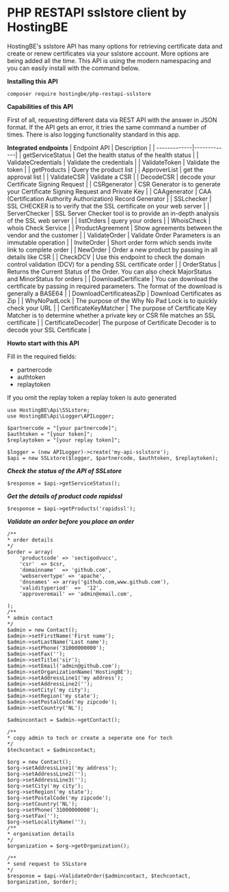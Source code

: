 # PHP RESTAPI sslstore client by HostingBE

HostingBE's sslstore API has many options for retrieving certificate data and create or renew certificates via your sslstore account. More options are being added all the time. This API is using the modern namespacing and you can easily install with the command below.

**Installing this API** 

`composer require hostingbe/php-restapi-sslstore`

**Capabilities of this API**

First of all, requesting different data via REST API with the answer in JSON format. If the API gets an error, it tries the same command a number of times. There is also logging functionality standard in this app.


**Integrated endpoints**
| Endpoint API | Description |
| -------------|-------------|
| getServiceStatus | Get the health status of the health status |
| ValidateCredentials | Validate the credentials |
| ValidateToken | Validate the token |
| getProducts | Query the product list |
| ApproverList | get the approval list |
| ValidateCSR | Validate a CSR |
| DecodeCSR | decode your Certificate Signing Request |
| CSRgenerator | CSR Generator is to generate your Certificate Signing Request and Private Key |
| CAAgenerator | CAA (Certification Authority Authorization) Record Generator |
| SSLchecker | SSL CHECKER is to verify that the SSL certificate on your web server |
| ServerChecker | SSL Server Checker tool is to provide an in-depth analysis of the SSL web server  |
| listOrders | query your orders |
| WhoisCheck | whois Check Service |
| ProductAgreement | Show agreements between the vendor and the customer |
| ValidateOrder | Validate Order Parameters is an immutable operation |
| InviteOrder | Short order form which sends invite link to complete order |
| NewOrder | Order a new product by passing in all details like CSR |
| CheckDCV | Use this endpoint to check the domain control validation (DCV) for a pending SSL certificate order | 
| OrderStatus | Returns the Current Status of the Order. You can also check MajorStatus and MinorStatus for orders |
| DownloadCertificate | You can download the certificate by passing in required parameters. The format of the download is generally a BASE64 |
| DownloadCertificateasZip | Download Certificates as Zip |
| WhyNoPadLock | The purpose of the Why No Pad Lock is to quickly check your URL  |
| CertificateKeyMatcher | The purpose of Certificate Key Matcher is to determine whether a private key or CSR file matches an SSL certificate |
| CertificateDecoder| The purpose of Certificate Decoder is to decode your SSL Certificate |

**Howto start with this API**

Fill in the required fields:
* partnercode
* authtoken
* replaytoken

If you omit the replay token a replay token is auto generated

```
use HostingBE\Api\SSLstore;
use HostingBE\Api\Logger\APILogger;

$partnercode = "[your partnercode]";
$authtoken = "[your token]";
$replaytoken = "[your replay token]";

$logger = (new APILogger)->create('my-api-sslstore');
$api = new SSLstore($logger, $partnercode, $authtoken, $replaytoken);
```

***Check the status of the API of SSLstore***

```
$response = $api->getServiceStatus();
```

***Get the details of product code rapidssl***

```
$response = $api->getProducts('rapidssl');
```

***Validate an order before you place an order***
```
/**
* order details
*/
$order = array(
    'productcode' => 'sectigodvucc',
    'csr'  => $csr,
    'domainname'  => 'github.com',
    'webservertype' => 'apache',
    'dnsnames' => array('github.com,www.github.com'),
    'validityperiod'  =>  '12', 
    'approveremail' => 'admin@email.com',

);
/**
* admin contact 
*/
$admin = new Contact();
$admin->setFirstName('First name');
$admin->setLastName('Last name');
$admin->setPhone('31000000000');
$admin->setFax('');
$admin->setTitle('sir');
$admin->setEmail('admin@github.com');
$admin->setOrganizationName('HostingBE');
$admin->setAddressLine1('my address');
$admin->setAddressLine2('');
$admin->setCity('my city');
$admin->setRegion('my state');
$admin->setPostalCode('my zipcode');
$admin->setCountry('NL');

$admincontact = $admin->getContact();

/**
* copy admin to tech or create a seperate one for tech
*/
$techcontact = $admincontact;

$org = new Contact();
$org->setAddressLine1('my address');
$org->setAddressLine2('');
$org->setAddressLine3('');
$org->setCity('my city');
$org->setRegion('my state');
$org->setPostalCode('my zipcode');
$org->setCountry('NL');
$org->setPhone('31000000000');
$org->setFax('');
$org->setLocalityName('');
/**
* organisation details 
*/
$organization = $org->getOrganization();

/**
* send request to SSLstore
*/
$response = $api->ValidateOrder($admincontact, $techcontact, $organization, $order);
```